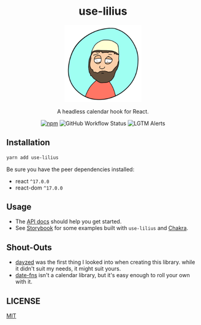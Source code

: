 <div align="center">
  <h1>use-lilius</h1>

  <img src="./meta/logo.png" width="200px">

  <p>A headless calendar hook for React.</p>

  [![npm](https://img.shields.io/npm/v/use-lilius)](https://www.npmjs.com/package/use-lilius)
  ![GitHub Workflow Status](https://img.shields.io/github/workflow/status/its-danny/use-lilius/test)
  ![LGTM Alerts](https://img.shields.io/lgtm/alerts/github/its-danny/use-lilius)
</div>

## Installation

```zsh
yarn add use-lilius
```

Be sure you have the peer dependencies installed:

- react `^17.0.0`
- react-dom `^17.0.0`

## Usage

- The [API docs](docs/README.md) should help you get started.
- See [Storybook](https://use-lilius.vercel.app/) for some
examples built with `use-lilius` and [Chakra](https://chakra-ui.com/).

## Shout-Outs

- [dayzed](https://github.com/deseretdigital/dayzed) was the first thing I
looked into when creating this library. while it didn't suit my needs, it might suit yours.
- [date-fns](https://date-fns.org/) isn't a calendar library, but it's easy
enough to roll your own with it.

## LICENSE

[MIT](LICENSE)